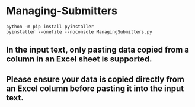 # Managing-Submitters

```
python -m pip install pyinstaller
pyinstaller --onefile --noconsole ManagingSubmitters.py
```


## In the input text, only pasting data copied from a column in an Excel sheet is supported. 
## Please ensure your data is copied directly from an Excel column before pasting it into the input text.
